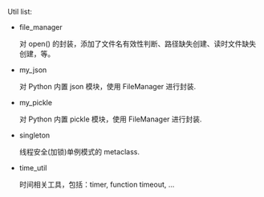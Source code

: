 Util list:

 - file_manager
   
   对 open() 的封装，添加了文件名有效性判断、路径缺失创建、读时文件缺失创建，等。
   
  - my_json
    
    对 Python 内置 json 模块，使用 FileManager 进行封装.

  - my_pickle

    对 Python 内置 pickle 模块，使用 FileManager 进行封装.

  - singleton

    线程安全(加锁)单例模式的 metaclass.

  - time_util

    时间相关工具，包括：timer, function timeout, ...